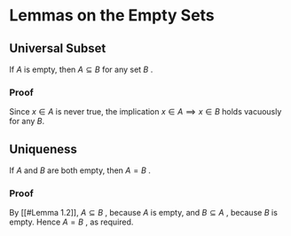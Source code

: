 # Lemmas on the Empty Sets

## Universal Subset

If $A$ is empty, then $A \subseteq B$ for any set $B$ .

### Proof

Since $x \in A$ is never true, the implication $x \in A \implies x \in B$ holds vacuously for any $B$.

## Uniqueness

If $A$ and $B$ are both empty, then $A = B$ .

### Proof

By [[#Lemma 1.2]], $A \subseteq B$ , because $A$ is empty, and $B \subseteq A$ , because $B$ is empty. Hence $A = B$ , as required.